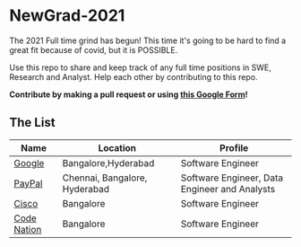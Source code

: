 # NewGrad-2021

The 2021 Full time grind has begun! This time it's going to be hard to find a great fit because of covid, but it is POSSIBLE. 

Use this repo to share and keep track of any full time positions in SWE, Research and Analyst. Help each other by contributing to this repo.

**Contribute by making a pull request or using [this Google Form](https://forms.gle/1dKw52hW5qf9fwBd9)!**

## The List

| Name  |  Location |  Profile |
|---|---|-------------|
|[Google](https://careers.google.com/jobs/results/75449425519878854-software-engineer-university-graduate-2021-start/?category=DATA_CENTER_OPERATIONS&category=DEVELOPER_RELATIONS&category=HARDWARE_ENGINEERING&category=INFORMATION_TECHNOLOGY&category=MANUFACTURING_SUPPLY_CHAIN&category=NETWORK_ENGINEERING&category=PRODUCT_MANAGEMENT&category=PROGRAM_MANAGEMENT&category=SOFTWARE_ENGINEERING&category=TECHNICAL_INFRASTRUCTURE_ENGINEERING&category=TECHNICAL_SOLUTIONS&category=TECHNICAL_WRITING&category=USER_EXPERIENCE&company=Google&company=YouTube&employment_type=FULL_TIME&employment_type=PART_TIME&employment_type=TEMPORARY&jex=ENTRY_LEVEL&location=India&sort_by=date) | Bangalore,Hyderabad | Software Engineer |
|[PayPal](https://www.paypal.com/in/webapps/mpp/campus-challenge) | Chennai, Bangalore, Hyderabad | Software Engineer, Data Engineer and Analysts |
|[Cisco](https://jobs.cisco.com/jobs/ProjectDetail/AppD-Software-Engineer-I-New-Grad-India-UHR/1295492)| Bangalore | Software Engineer |
|[Code Nation](https://www.interviewbit.com/contest/codeagon-2020/) | Bangalore | Software Engineer |

